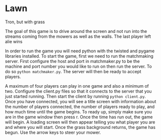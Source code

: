 # Lawn
Tron, but with grass

The goal of this game is to drive around the screen and not run into the
streams coming from the mowers as well as the walls. The last player
left alie wins


In order to run the game you will need python with the twisted and 
pygame libraries installed. To start the game, first we need to run the
matchmaking server. First configure the host and port in matchmaker.py 
to be the machine and port number you would like to run on then run the
server. To do so `python matchmaker.py`. The server will then be ready 
to accept players.


A maximum of four players can play in one game and also a minimum of
two. Configure the client.py files so that it connects to the server
that you just started running. Then start the client by running 
`python client.py`. Once you have connected, you will see a title screen
with information about the number of players connected, the number of
players ready to play, and how much time until the game begins. To
ready up, simply make sure you are in the game window then press r. Once the time has run out, the game will begin. A loading screen will then
appear telling you what player you are and where you will start. Once
the grass background returns, the game has begun. Use the arrow keys to steer your mower.
